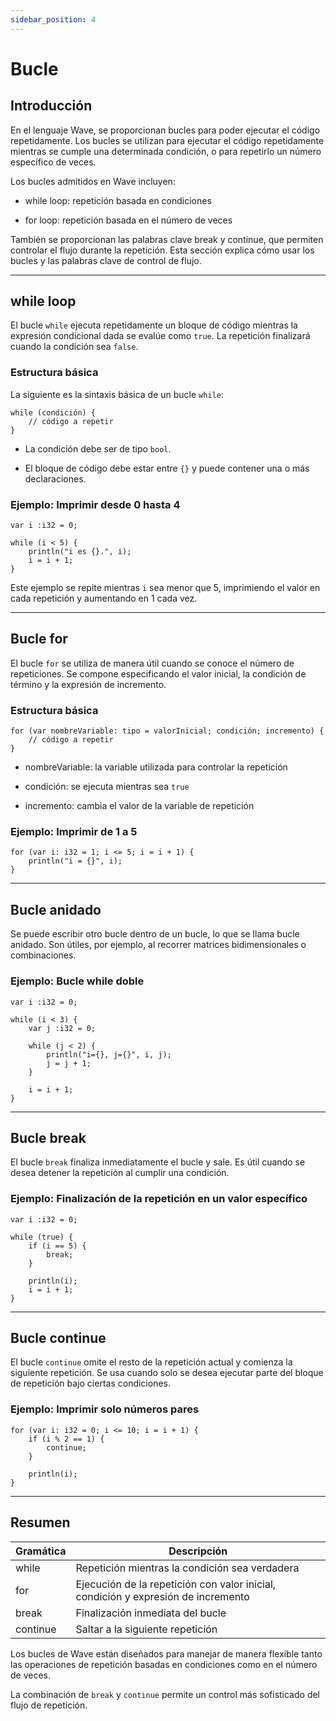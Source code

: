 ```yaml
---
sidebar_position: 4
---
```


# Bucle

## Introducción

En el lenguaje Wave, se proporcionan bucles para poder ejecutar el código repetidamente.
Los bucles se utilizan para ejecutar el código repetidamente mientras se cumple una determinada condición, o para repetirlo un número específico de veces.

Los bucles admitidos en Wave incluyen:

- while loop: repetición basada en condiciones

- for loop: repetición basada en el número de veces

También se proporcionan las palabras clave break y continue, que permiten controlar el flujo durante la repetición.
Esta sección explica cómo usar los bucles y las palabras clave de control de flujo.

---

## while loop

El bucle `while` ejecuta repetidamente un bloque de código mientras la expresión condicional dada se evalúe como `true`.
La repetición finalizará cuando la condición sea `false`.

### Estructura básica

La siguiente es la sintaxis básica de un bucle `while`:

```wave
while (condición) {
    // código a repetir
}
```

- La condición debe ser de tipo `bool`.

- El bloque de código debe estar entre `{}` y puede contener una o más declaraciones.

### Ejemplo: Imprimir desde 0 hasta 4

```wave
var i :i32 = 0;

while (i < 5) {
    println("i es {}.", i);
    i = i + 1;
}
```

Este ejemplo se repite mientras `i` sea menor que 5, imprimiendo el valor en cada repetición y aumentando en 1 cada vez.

---

## Bucle for

El bucle `for` se utiliza de manera útil cuando se conoce el número de repeticiones.
Se compone especificando el valor inicial, la condición de término y la expresión de incremento.

### Estructura básica

```wave
for (var nombreVariable: tipo = valorInicial; condición; incremento) {
    // código a repetir
}
```

- nombreVariable: la variable utilizada para controlar la repetición

- condición: se ejecuta mientras sea `true`

- incremento: cambia el valor de la variable de repetición

### Ejemplo: Imprimir de 1 a 5

```wave
for (var i: i32 = 1; i <= 5; i = i + 1) {
    println("i = {}", i);
}
```

---

## Bucle anidado

Se puede escribir otro bucle dentro de un bucle, lo que se llama bucle anidado.
Son útiles, por ejemplo, al recorrer matrices bidimensionales o combinaciones.

### Ejemplo: Bucle while doble

```wave
var i :i32 = 0;

while (i < 3) {
    var j :i32 = 0;

    while (j < 2) {
        println("i={}, j={}", i, j);
        j = j + 1;
    }

    i = i + 1;
}
```

---

## Bucle break

El bucle `break` finaliza inmediatamente el bucle y sale.
Es útil cuando se desea detener la repetición al cumplir una condición.

### Ejemplo: Finalización de la repetición en un valor específico

```wave
var i :i32 = 0;

while (true) {
    if (i == 5) {
        break;
    }

    println(i);
    i = i + 1;
}
```

---

## Bucle continue

El bucle `continue` omite el resto de la repetición actual y comienza la siguiente repetición.
Se usa cuando solo se desea ejecutar parte del bloque de repetición bajo ciertas condiciones.

### Ejemplo: Imprimir solo números pares

```wave
for (var i: i32 = 0; i <= 10; i = i + 1) {
    if (i % 2 == 1) {
        continue;
    }

    println(i);
}
```

---

## Resumen

| Gramática | Descripción                                                                       |
| --------- | --------------------------------------------------------------------------------- |
| while     | Repetición mientras la condición sea verdadera                                    |
| for       | Ejecución de la repetición con valor inicial, condición y expresión de incremento |
| break     | Finalización inmediata del bucle                                                  |
| continue  | Saltar a la siguiente repetición                                                  |

Los bucles de Wave están diseñados para manejar de manera flexible tanto las operaciones de repetición basadas en condiciones como en el número de veces.

La combinación de `break` y `continue` permite un control más sofisticado del flujo de repetición.